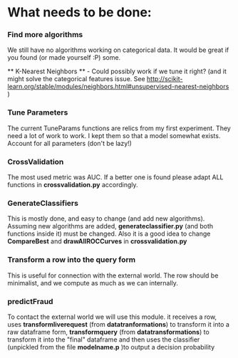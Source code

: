 # What needs to be done:



### Find more algorithms

We still have no algorithms working on categorical data. It would be great if you found (or made yourself :P) some.

** K-Nearest Neighbors ** - Could possibly work if we tune it right? (and it might solve the categorical features issue. See http://scikit-learn.org/stable/modules/neighbors.html#unsupervised-nearest-neighbors )

### Tune Parameters

The current TuneParams functions are relics from my first experiment. They need a lot of work to work. I kept them so that a model somewhat exists. Account for all parameters (don't be lazy!)

### CrossValidation

The most used metric was AUC. If a better one is found please adapt ALL functions in **crossvalidation.py** accordingly.

### GenerateClassifiers

This is mostly done, and easy to change (and add new algorithms). Assuming new algorithms are added, **generateclassifier.py** (and both functions inside it) must be changed. Also it is a good idea to change **CompareBest** and **drawAllROCCurves** in **crossvalidation.py**

### Transform a row into the query form

This is useful for connection with the external world. The row should be minimalist, and we compute as much as we can internally.

### predictFraud

To contact the external world we will use this module. it receives a row, uses **transformliverequest** (from **datatranformations**) to transform it into a raw dataframe form, **transformquery** (from **datatransformations**) to transform it into the "final" dataframe and then uses the classifier (unpickled from the file **modelname.p** )to output a decision probability